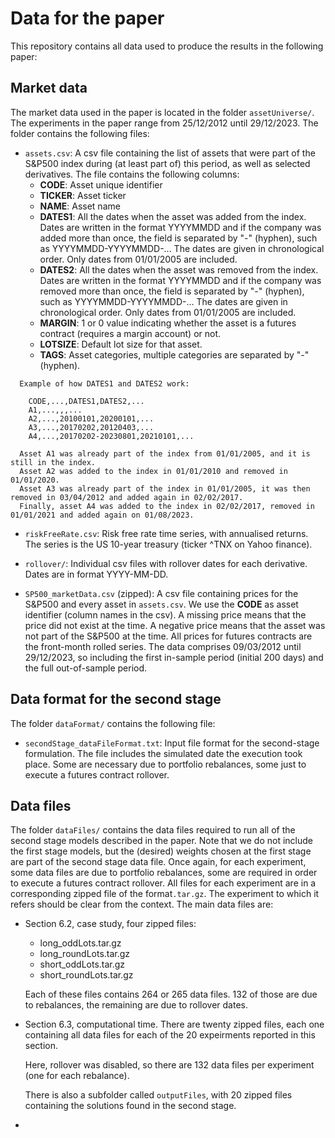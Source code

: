 # Data for the paper <TODO put title here>

This repository contains all data used to produce the results in the following paper:

## Market data

The market data used in the paper is located in the folder `assetUniverse/`. The experiments in the paper range from 25/12/2012 until 29/12/2023. The folder contains the following files:

 - `assets.csv`: A csv file containing the list of assets that were part of the S&P500 index during (at least part of) this period, as well as selected derivatives. The file contains the following columns:
   - **CODE**: Asset unique identifier
   - **TICKER**: Asset ticker
   - **NAME**: Asset name
   - **DATES1**: All the dates when the asset was added from the index. Dates are written in the format YYYYMMDD and if the company was added more than once, the field is separated by "-" (hyphen), such as YYYYMMDD-YYYYMMDD-... The dates are given in chronological order. Only dates from 01/01/2005 are included.
   - **DATES2**: All the dates when the asset was removed from the index. Dates are written in the format YYYYMMDD and if the company was removed more than once, the field is separated by "-" (hyphen), such as YYYYMMDD-YYYYMMDD-... The dates are given in chronological order. Only dates from 01/01/2005 are included.
   - **MARGIN**: 1 or 0 value indicating whether the asset is a futures contract (requires a margin account) or not.
   - **LOTSIZE**: Default lot size for that asset.
   - **TAGS**: Asset categories, multiple categories are separated by "-" (hyphen).

 ```
   Example of how DATES1 and DATES2 work:

     CODE,...,DATES1,DATES2,...
     A1,...,,,...
     A2,...,20100101,20200101,...
     A3,...,20170202,20120403,...
     A4,...,20170202-20230801,20210101,...

   Asset A1 was already part of the index from 01/01/2005, and it is still in the index.
   Asset A2 was added to the index in 01/01/2010 and removed in 01/01/2020.
   Asset A3 was already part of the index in 01/01/2005, it was then removed in 03/04/2012 and added again in 02/02/2017.
   Finally, asset A4 was added to the index in 02/02/2017, removed in 01/01/2021 and added again on 01/08/2023.
 ```
 -  `riskFreeRate.csv`: Risk free rate time series, with annualised returns. The series is the US 10-year treasury (ticker ^TNX on Yahoo finance).

 -  `rollover/`: Individual csv files with rollover dates for each derivative. Dates are in format YYYY-MM-DD.

 -  `SP500_marketData.csv` (zipped): A csv file containing prices for the S&P500 and every asset in `assets.csv`. We use the **CODE** as asset identifier (column names in the csv). A missing price means that the price did not exist at the time. A negative price means that the asset was not part of the S&P500 at the time. All prices for futures contracts are the front-month rolled series. The data comprises 09/03/2012 until 29/12/2023, so including the first in-sample period (initial 200 days) and the full out-of-sample period.

## Data format for the second stage

The folder `dataFormat/` contains the following file:

  - `secondStage_dataFileFormat.txt`: Input file format for the second-stage formulation. The file includes the simulated date the execution took place. Some are necessary due to portfolio rebalances, some just to execute a futures contract rollover.

## Data files

The folder `dataFiles/` contains the data files required to run all of the second stage models described in the paper. Note that we do not include the first stage models, but the (desired) weights chosen at the first stage are part of the second stage data file. Once again, for each experiment, some data files are due to portfolio rebalances, some are required in order to execute a futures contract rollover. All files for each experiment are in a corresponding zipped file of the format`.tar.gz`. The experiment to which it refers should be clear from the context. The main data files are:

 - Section 6.2, case study, four zipped files:
     - long_oddLots.tar.gz
     - long_roundLots.tar.gz
     - short_oddLots.tar.gz
     - short_roundLots.tar.gz

   Each of these files contains 264 or 265 data files. 132 of those are due to rebalances, the remaining are due to rollover dates.

 - Section 6.3, computational time. There are twenty zipped files, each one containing all data files for each of the 20 expeirments reported in this section.

   Here, rollover was disabled, so there are 132 data files per experiment (one for each rebalance).

   There is also a subfolder called `outputFiles`, with 20 zipped files containing the solutions found in the second stage.
 - 
